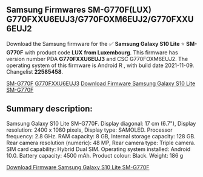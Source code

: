 <h2>Samsung Firmwares SM-G770F(LUX) G770FXXU6EUJ3/G770FOXM6EUJ2/G770FXXU6EUJ2</h2>
Download the Samsung firmware for the ✅ <strong>Samsung Galaxy S10 Lite </strong> ⭐ <strong>SM-G770F</strong> with product code <strong>LUX</strong> <strong> from Luxembourg</strong>. This firmware has version number PDA <strong>G770FXXU6EUJ3</strong> and CSC G770FOXM6EUJ2. The operating system of this firmware is Android R , with build date 2021-11-09. Changelist <strong>22585458</strong>.


[SM-G770F](https://samfirm.shop/samsung/model/SM-G770F)
[G770FXXU6EUJ3](https://samfirm.shop/samsung/pda/G770FXXU6EUJ3)
[Download Firmware Samsung Galaxy S10 Lite SM-G770F](https://samfirm.shop/samsung/firmware/473214)
<h2>Summary description:</h2>
<p>Samsung Galaxy S10 Lite SM-G770F. Display diagonal: 17 cm (6.7"), Display resolution: 2400 x 1080 pixels, Display type: SAMOLED. Processor frequency: 2.8 GHz. RAM capacity: 8 GB, Internal storage capacity: 128 GB. Rear camera resolution (numeric): 48 MP, Rear camera type: Triple camera. SIM card capability: Hybrid Dual SIM. Operating system installed: Android 10.0. Battery capacity: 4500 mAh. Product colour: Black. Weight: 186 g</p>


[Download Firmware Samsung Galaxy S10 Lite SM-G770F](https://samfirm.shop/samsung/firmware/473214)
